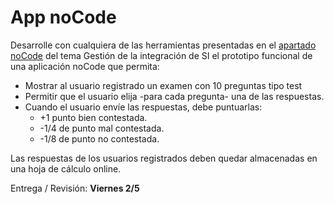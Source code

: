 # App noCode

Desarrolle con cualquiera de las herramientas presentadas en el [apartado noCode](/temario/04-gestionPY/noCode.md) del tema Gestión de la integración de SI el prototipo funcional de una aplicación noCode que permita:

- Mostrar al usuario registrado un examen con 10 preguntas tipo test
- Permitir que el usuario elija -para cada pregunta- una de las respuestas.
- Cuando el usuario envíe las respuestas, debe puntuarlas:
  - +1 punto bien contestada.
  - -1/4 de punto mal contestada.
  - -1/8 de punto no contestada.

Las respuestas de los usuarios registrados deben quedar almacenadas en una hoja de cálculo online.

Entrega / Revisión: **Viernes 2/5**
